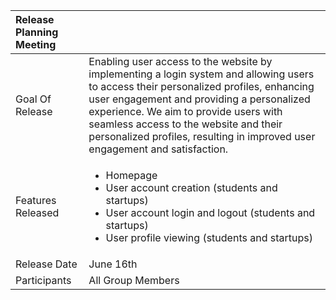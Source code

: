 | Release Planning Meeting      | |
| :---------------------------- | :---------------- |
| Goal Of Release               | Enabling user access to the website by implementing a login system and allowing users to access their personalized profiles, enhancing user engagement and providing a personalized experience. We aim to provide users with seamless access to the website and their personalized profiles, resulting in improved user engagement and satisfaction.|
| Features Released             | <ul><li>Homepage</li><li>User account creation (students and startups)</li><li>User account login and logout (students and startups)</li><li>User profile viewing (students and startups)</li></ul> |
| Release Date                  | June 16th |
| Participants                  | All Group Members |
